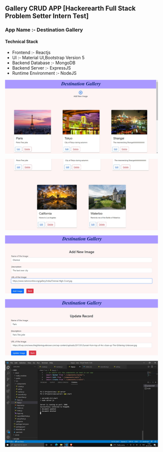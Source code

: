 ## Gallery CRUD APP [Hackerearth Full Stack Problem Setter Intern Test]

### App Name :- Destination Gallery

#### Technical Stack 

* Frontend :-  Reactjs
* UI :- Material UI,Bootstrap Version 5
* Backend Database :- MongoDB
* Backend Server :- ExpressJS
* Runtime Environment :- NodeJS 

![Landing page](images/1.jpeg)

![Landing page(ctd.)](images/2.jpeg)

![Add New Image](images/3.jpeg)

![Update Record](images/4.jpeg)

![Updation in backend](images/5.jpeg)

 
